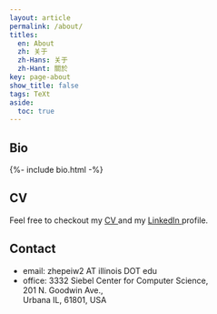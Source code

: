 ```yaml
---
layout: article
permalink: /about/
titles:
  en: About
  zh: 关于
  zh-Hans: 关于
  zh-Hant: 關於
key: page-about
show_title: false
tags: TeXt
aside:
  toc: true
---
```


## Bio

{%- include bio.html -%}


## CV

Feel free to checkout my <a href="/assets/cv.pdf" target="_blank"> CV </a> and my <a href="https://www.linkedin.com/in/{{ _author.linkedin}}" target="_blank"> LinkedIn </a> profile.


## Contact

* email: zhepeiw2 AT illinois DOT edu 
* office: 3332 Siebel Center for Computer Science,  
201 N. Goodwin Ave.,  
Urbana IL, 61801, USA 


